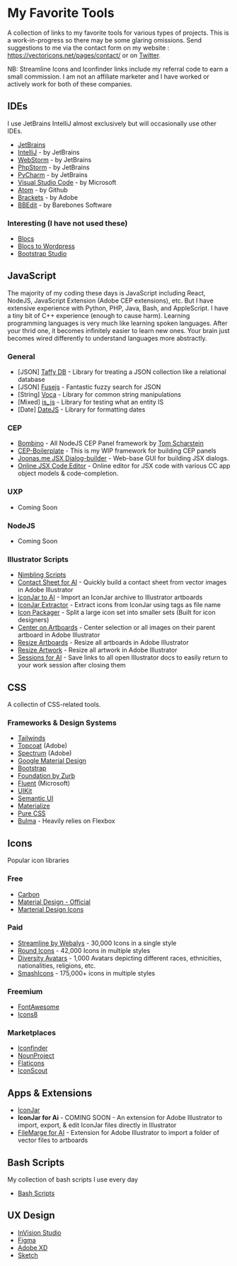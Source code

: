 # My Favorite Tools

A collection of links to my favorite tools for various types of projects. 
This is a work-in-progress so there may be some glaring omissions. 
Send suggestions to me via the contact form on my website : 
https://vectoricons.net/pages/contact/ or on [Twitter](https://twitter.com/iconifyit). 

NB: Streamline Icons and Iconfinder links include my referral code to earn a small commission. 
I am not an affiliate marketer and I have worked or actively work for both of these companies.

## IDEs

I use JetBrains IntelliJ almost exclusively but will occasionally use other IDEs.

* [JetBrains](https://www.jetbrains.com/)
* [IntelliJ](https://www.jetbrains.com/idea) - by JetBrains
* [WebStorm](https://www.jetbrains.com/webstorm) - by JetBrains
* [PhpStorm](https://www.jetbrains.com/phpstorm) - by JetBrains
* [PyCharm](https://www.jetbrains.com/pycharm) - by JetBrains
* [Visual Studio Code](https://code.visualstudio.com/) - by Microsoft
* [Atom](https://atom.io/) - by Github
* [Brackets](http://brackets.io/) - by Adobe
* [BBEdit](https://www.barebones.com/products/bbedit) - by Barebones Software

### Interesting (I have not used these)

* [Blocs](https://blocsapp.com/)
* [Blocs to Wordpress](https://blocs.store/product/blocs-to-wordpress/)
* [Bootstrap Studio](https://bootstrapstudio.io/)

## JavaScript

The majority of my coding these days is JavaScript including React, NodeJS, 
JavaScript Extension (Adobe CEP extensions), etc. But I have extensive experience with Python,
PHP, Java, Bash, and AppleScript. I have a tiny bit of C++ experience (enough to cause harm).
Learning programming languages is very much like learning spoken languages. After your thrid 
one, it becomes infinitely easier to learn new ones. Your brain just becomes wired differently 
to understand languages more abstractly.

### General

* [JSON]    [Taffy DB](https://taffydb.com) - Library for treating a JSON collection like a relational database
* [JSON]    [Fusejs](https://fusejs.io/) - Fantastic fuzzy search for JSON
* [String]  [Voca](https://vocajs.com/) - Library for common string manipulations
* [Mixed]   [is_js](https://is.js.org/) - Library for testing what an entity IS
* [Date]    [DateJS](https://github.com/datejs/Datejs) - Library for formatting dates

### CEP

* [Bombino](https://github.com/Inventsable/bombino) - All NodeJS CEP Panel framework by [Tom Scharstein](https://github.com/Inventsable)
* [CEP-Boilerplate](https://github.com/iconifyit/cep-boilerplate) - This is my WIP framework for building CEP panels
* [Joonas.me JSX Dialog-builder](https://scriptui.joonas.me/) - Web-base GUI for building JSX dialogs.
* [Online JSX Code Editor](https://ovid-editor.web.app/) - Online editor for JSX code with various CC app object models & code-completion.

### UXP

* Coming Soon

### NodeJS

* Coming Soon

### Illustrator Scripts

* [Nimbling Scripts](https://github.com/nimbling/Nimbling_Scripts/blob/master/README.md#alignment-scripts)
* [Contact Sheet for AI](https://github.com/iconifyit/contact-sheet) - Quickly build a contact sheet from vector images in Adobe Illustrator
* [IconJar to AI](https://github.com/iconifyit/iconjar-to-ai) - Import an IconJar archive to Illustrator artboards
* [IconJar Extractor](https://github.com/iconifyit/iconjar-extractor) - Extract icons from IconJar using tags as file name
* [Icon Packager](https://github.com/iconifyit/icon-packager) - Split a large icon set into smaller sets (Built for icon designers)
* [Center on Artboards](https://github.com/iconifyit/center-on-artboards) - Center selection or all images on their parent artboard in Adobe Illustrator
* [Resize Artboards](https://github.com/iconifyit/resize-artboards) - Resize all artboards in Adobe Illustrator
* [Resize Artwork](https://github.com/iconifyit/ai-resize-artwork) - Resize all artwork in Adobe Illustrator
* [Sessions for AI](https://github.com/iconifyit/ai-sessions) - Save links to all open Illustrator docs to easily return to your work session after closing them

## CSS

A collectin of CSS-related tools.

### Frameworks & Design Systems

* [Tailwinds](https://tailwindcss.com/)
* [Topcoat](http://topcoat.io/) (Adobe)
* [Spectrum](https://spectrum.adobe.com/) (Adobe)
* [Google Material Design](https://material.io/)
* [Bootstrap](https://getbootstrap.com/)
* [Foundation by Zurb](https://foundation.zurb.com/)
* [Fluent](https://www.microsoft.com/design/fluent/#/) (Microsoft)
* [UIKit](https://getuikit.com/)
* [Semantic UI](https://semantic-ui.com/)
* [Materialize](https://materializecss.com/)
* [Pure CSS](https://purecss.io/)
* [Bulma](https://bulma.io/) - Heavily relies on Flexbox

## Icons

Popular icon libraries

### Free

* [Carbon](https://www.carbondesignsystem.com/guidelines/icons/library/)
* [Material Design - Official](https://material.io/resources/icons/?style=baseline)
* [Marterial Design Icons](http://materialdesignicons.com/)

### Paid

* [Streamline by Webalys](https://transactions.sendowl.com/stores/9358/163277) - 30,000 Icons in a single style
* [Round Icons](https://roundicons.com/) - 42,000 Icons in multiple styles
* [Diversity Avatars](https://diversityavatars.com) - 1,000 Avatars depicting different races, ethnicities, nationalities, religions, etc.
* [SmashIcons](https://smashicons.com/) - 175,000+ icons in multiple styles

### Freemium

* [FontAwesome](https://fontawesome.com/)
* [Icons8](https://icons8.com/)

### Marketplaces

* [Iconfinder](https://iconfinder.com/?ref=iconify)
* [NounProject](https://thenounproject.com/)
* [Flaticons](https://flaticon.com)
* [IconScout](https://iconscout.com)

## Apps & Extensions

* [IconJar](https://geticonjar.com/)
* **IconJar for Ai** - COMING SOON - An extension for Adobe Illustrator to import, export, & edit IconJar files directly in Illustrator
* [FileMarge for AI](https://exchange.adobe.com/creativecloud.details.102897.file-merge-for-ai.html) - Extension for Adobe Illustrator to import a folder of vector files to artboards

## Bash Scripts

My collection of bash scripts I use every day

* [Bash Scripts](https://github.com/iconifyit/bash)

## UX Design

* [InVision Studio](https://www.invisionapp.com/studio)
* [Figma](https://www.figma.com)
* [Adobe XD](https://www.adobe.com/products/xd.html)
* [Sketch](https://www.sketch.com) 